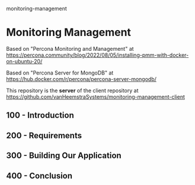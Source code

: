 monitoring-management
# Monitoring Management

Based on "Percona Monitoring and Management" at https://percona.community/blog/2022/08/05/installing-pmm-with-docker-on-ubuntu-20/

Based on "Percona Server for MongoDB" at https://hub.docker.com/r/percona/percona-server-mongodb/

This repository is the **server** of the client repository at https://github.com/vanHeemstraSystems/monitoring-management-client

## 100 - Introduction

## 200 - Requirements

## 300 - Building Our Application

## 400 - Conclusion
